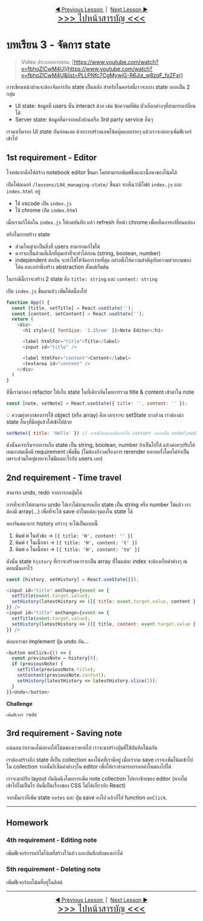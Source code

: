 <div align="center">
  <a href="../L02_mental-model/L02_mental-model.md">
    ◀ Previous Lesson
  </a>
  &nbsp;|&nbsp;
  <a href="../L04_separation/L04_separation.md">
    Next Lesson ▶
  </a>
</div>
<div align="center">
  <a href="../../README.md" style="font-size: 24px;">
    &gt;&gt;&gt; ไปหน้าสารบัญ &lt;&lt;&lt;
  </a>
</div>

# บทเรียน 3 - จัดการ state

> Video ประกอบการสอน: [https://www.youtube.com/watch?v=fbhoZlCwM4U](https://www.youtube.com/watch?v=fbhoZlCwM4U&list=PLLPNfc7CgMywiG-R6Jix_w8zqF_fxZFxr)

การเขียนหน้าบ้านจะต้องจัดการกับ state เป็นหลัก สำหรับในคอร์สนี้เราจะแบ่ง state ออกเป็น 2 กลุ่ม
- UI state: ข้อมูลที่ users นั้น interact ด้วย เช่น ข้อความที่พิม ตัวเลือกต่างๆที่สามารถเปลี่ยนได้
- Server state: ข้อมูลที่มาจากหลังบ้านหรือ 3rd party service อื่นๆ

เรามาเริ่มจาก UI state กันก่อนเลย ด้วยการสร้างแอพโน้ตบุ๊คแบบง่ายๆ แล้วเราจะค่อยๆเพิ่มฟีเจอร์เข้าไป

## 1st requirement - Editor

โจทย์แรกคือให้สร้าง notebook editor ขึ้นมา โดยสามารถพิมพ์ชื่อและเนื้อหาของโน้ตได้

เปิดโฟลเดอร์ `/lessons/L04_managing-state/` ขึ้นมา จะเห็นว่ามีไฟล์ `index.js` และ `index.html` อยู่
- ใช้ vscode เปิด `index.js`
- ใช้ chrome เปิด `index.html`

เมื่อเราแก้โค้ดใน `index.js` ให้กดบันทึก แล้ว refresh ที่หน้า chrome เพื่อเห็นการเปลี่ยนแปลง

ทริกในการสร้าง state
- ส่วนใหญ่จะเป็นสิ่งที่ users สามารถแก้ไขได้
- ควรจะเป็นส่วนที่เล็กที่สุดเท่าที่จะทำได้ก่อน (string, boolean, number)
- independent ต่อกัน จะทำให้ให้จัดการง่ายที่สุด อย่างพึ่งให้ความสำคัญกับความสวยงามของโค้ด และอย่าพึ่งสร้าง abstraction ตั้งแต่เริ่มต้น

ในกรณีนี้เราจะสร้าง 2 state คือ `title: string` และ `content: string`

เปิด `index.js` ขึ้นมาแล้ว เพิ่มโค้ดนี้ลงไป

```js
function App() {
  const [title, setTitle] = React.useState('');
  const [content, setContent] = React.useState('');
  return (
    <div>
      <h1 style={{ fontSize: '1.25rem' }}>Note Editor</h1>

      <label htmlFor="title">Title</label>
      <input id="title" />

      <label htmlFor="content">Content</label>
      <textarea id="content" />
    </div>
  )
}
```

ทีนี้เรามาลอง refactor ให้เก็บ state ในที่เดียวกันโดยการรวม title & content เข้ามาใน note

```js
const [note, setNote] = React.useState({ title: '', content: '' });
```

💡 ความยุ่งยากของการใช้ object (หรือ array) คือเวลาเราจะ setState บางส่วน เราต้องนำ state อื่นๆที่มีอยู่แล้วใส่เข้าไปด้วย 

```js
setNote({ title: 'Hello' }) // การที่เรียกแบบนี้จะทำให้ content กลายเป็น undefined เมื่อเกิดการ rerender
```

ดังนั้นควรเริ่มจากการเก็บ state เป็น string, boolean, number ถ้าเป็นไปได้ แล้วค่อยๆปรับให้เหมาะสมเมื่อมี requirement เพิ่มขึ้น (ไม่ต้องกังวลเรื่องการ rerender หลายครั้งโดยไม่จำเป็น เพราะส่วนใหญ่แทบจะไม่มีผลอะไรกับ users เลย)

## 2nd requirement - Time travel

สามารถ undo, redo จากการกดปุ่มได้

การที่จะทำให้สามารถ undo ได้เราไม่สามารถเก็บ state เป็น string หรือ number ได้แล้ว เราต้องมี array(...) เพื่อที่จะได้ save ค่าในแต่ละจุดลงใน state ได้

ลองจินตนาการ history คร่าวๆ จะได้เป็นแบบนี้

1. พิมพ์ `H` ในหัวข้อ -> `[{ title: 'H', content: '' }]`
2. พิมพ์ `t` ในเนื้อหา -> `[{ title: 'H', content: 't' }]`
3. พิมพ์ `o` ในเนื้อหา -> `[{ title: 'H', content: 'to' }]`

ดังนั้น state `history` ที่เราจะสร้างควรจะเป็น array ที่ในแต่ละ index จะต้องเก็บค่าต่างๆ ณ ตอนนั้นเอาไว้

```js
const [history, setHistory] = React.useState([]);

<input id="title" onChange={event => {
  setTitle(event.target.value);
  setHistory(latestHistory => ([{ title: event.target.value, content }, ...latestHistory]))
}} />
<input id="title" onChange={event => {
  setTitle(event.target.value);
  setHistory(latestHistory => ([{ title, content: event.target.value }, ...latestHistory]))
}} />
```

ต่อมาเรามา implement ปุ่ม undo กัน...

```js
<button onClick={() => {
  const previousNote = history[0];
  if (previousNote) {
    setTitle(previousNote.title);
    setContent(previousNote.content);
    setHistory(latestHistory => latestHistory.slice(1));
  }
}}>Undo</button>
```

**Challenge**
```
เพิ่มฟีเจอร์ redo
```

## 3rd requirement - Saving note

แน่นอนว่าเราคงไม่อยากให้โน้ตของเราหายไป เราจะมาสร้างปุ่มที่ใช้บันทึกโน้ตกัน

เราต้องสร้างอีก state ที่เป็น collection ของโน้ตที่เรามีอยู่ เมื่อเรากด save เราจะเพิ่มโน้ตเข้าไปใน collection จากนั้นรีเซ็ตค่าต่างๆใน editor เพื่อให้เราสามารถกรอกค่าใหม่ลงไปได้

เราจะมาปรับ layout กันนิดนึงโดยการเพิ่ม note collection ไปทางซ้ายของ editor (หากไม่เข้าไปไม่เป็นไร อันนี้เป็นเรื่องของ CSS ไม่ได้เกี่ยวกับ React)

จากนั้นเราก็เพิ่ม state `notes` และ ปุ่ม save ลงไป แล้วก็ใส่ function `onClick`.

---

## Homework

### 4th requirement - Editing note

เพิ่มฟีเจอร์การแก้ไขโน้ตที่สร้างไว้แล้ว และบันทึกทับของเก่าได้

### 5th requirement - Deleting note

เพิ่มฟีเจอร์ลบโน้ตที่อยู่ในลิสต์

---

<div align="center">
  <a href="../L02_mental-model/L02_mental-model.md">
    ◀ Previous Lesson
  </a>
  &nbsp;|&nbsp;
  <a href="../L04_separation/L04_separation.md">
    Next Lesson ▶
  </a>
</div>
<div align="center">
  <a href="../../README.md" style="font-size: 24px;">
    &gt;&gt;&gt; ไปหน้าสารบัญ &lt;&lt;&lt;
  </a>
</div>
